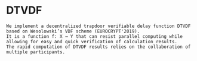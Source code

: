 # DTVDF
	We implement a decentralized trapdoor verifiable delay function DTVDF based on Wesolowski’s VDF scheme (EUROCRYPT'2019). 
 	It is a function f: X → Y that can resist parallel computing while allowing for easy and quick verification of calculation results. 
  	The rapid computation of DTVDF results relies on the collaboration of multiple participants. 
